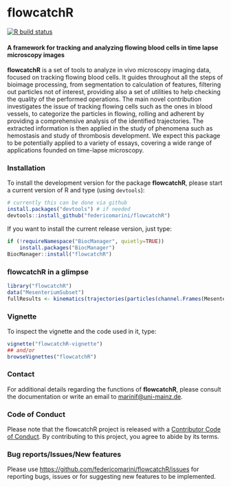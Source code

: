 flowcatchR
==========

[![R build status](https://github.com/federicomarini/flowcatchR/workflows/R-CMD-check/badge.svg)](https://github.com/federicomarini/flowcatchR/actions)

#### A framework for tracking and analyzing flowing blood cells in time lapse microscopy images

**flowcatchR** is a set of tools to analyze in vivo microscopy imaging data, focused on tracking flowing blood cells.
It guides throughout all the steps of bioimage processing, from segmentation to calculation of features, filtering 
out particles not of interest, providing also a set of utilities to help checking the quality of the performed 
operations. The main novel contribution investigates the issue of tracking flowing cells such as the ones in blood
vessels, to categorize the particles in flowing, rolling and adherent by providing a comprehensive analysis of the
identified trajectories. The extracted information is then applied in the study of phenomena such as hemostasis and
study of thrombosis development. We expect this package to be potentially applied to a variety of essays, 
covering a wide range of applications founded on time-lapse microscopy.


### Installation
To install the development version for the package **flowcatchR**, please start a current version of R and type (using `devtools`):

```r 
# currently this can be done via github
install.packages("devtools") # if needed
devtools::install_github("federicomarini/flowcatchR")
```

If you want to install the current release version, just type:
```r
if (!requireNamespace("BiocManager", quietly=TRUE))
    install.packages("BiocManager")
BiocManager::install("flowcatchR")
```




### flowcatchR in a glimpse

```r
library("flowcatchR")
data("MesenteriumSubset")
fullResults <- kinematics(trajectories(particles(channel.Frames(MesenteriumSubset,"red"))))
```



### Vignette

To inspect the vignette and the code used in it, type:

```r
vignette("flowcatchR-vignette")
## and/or
browseVignettes("flowcatchR")
```

### Contact
For additional details regarding the functions of **flowcatchR**, please consult the documentation or write an email to marinif@uni-mainz.de. 

### Code of Conduct

Please note that the flowcatchR project is released with a [Contributor Code of Conduct](https://contributor-covenant.org/version/2/0/CODE_OF_CONDUCT.html). By contributing to this project, you agree to abide by its terms.

### Bug reports/Issues/New features

Please use https://github.com/federicomarini/flowcatchR/issues for reporting bugs, issues or for suggesting new features to be implemented.

